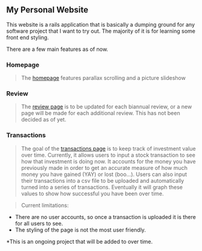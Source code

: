 My Personal Website
---------------

This website is a rails application that is basically a dumping ground for any software project that I want to try out. The majority of it is for learning some front end styling.

There are a few main features as of now.

### Homepage ###

>The [homepage] features parallax scrolling and a picture slideshow

### Review ###

>The [review page] is to be updated for each biannual review, or a new page will be made for each additional review. This has not been decided as of yet.

### Transactions ###

>The goal of the [transactions page] is to keep track of investment value over time. Currently, it allows users to input a stock transaction to see how that investment is doing now. It accounts for the money you have previously made in order to get an accurate measure of how much money you have gained (YAY) or lost (boo...). Users can also input their transactions into a csv file to be uploaded and automatically turned into a series of transactions. Eventually it will graph these values to show how successful you have been over time.

>Current limitations:

- There are no user accounts, so once a transaction is uploaded it is there for all users to see.
- The styling of the page is not the most user friendly.


*This is an ongoing project that will be added to over time.

[homepage]: https://nicolashelvig.herokuapp.com/
[review page]: https://nicolashelvig.herokuapp.com/review
[transactions page]: https://nicolashelvig.herokuapp.com/transactions